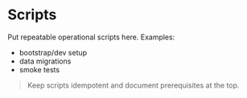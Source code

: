 # Scripts

Put repeatable operational scripts here. Examples:
- bootstrap/dev setup
- data migrations
- smoke tests

> Keep scripts idempotent and document prerequisites at the top.
